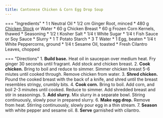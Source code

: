 ```yaml
---
title: Cantonese Chicken & Corn Egg Drop Soup
---
```

=== "Ingredients"
    * 1 t Neutral Oil
    * 1/2 cm Ginger Root, minced
    * 480 g [Chicken Stock](../../../book/soups/stocks/meat-stock.md) or Water
    * 60 g Chicken Breast
    * 60 g Frozen Corn Kernels, thawed
    * Seasoning
        * 1/2 t Kosher Salt
        * 1/4 t White Sugar
        * 1/4 t Fish Sauce or Soy Sauce
    * Slurry
        * 1 T Potato Starch
        * 3 T Water
    * 1 Egg, beaten
    * 1/4 t White Peppercorns, ground
    * 1/4 t Sesame Oil, toasted
    * Fresh Cilantro Leaves, chopped

=== "Directions"
    1. **Build base.** Heat oil in saucepan over medium heat. Fry ginger 30 seconds until fragrant. Add stock and chicken breast.
    2. **Cook chicken.** Bring to boil and reduce to simmer. Simmer chicken breast 5-6 miutes until cooked through. Remove chicken from water.
    3. **Shred chicken.** Pound the cooked breast with the back of a knife, and shred until the breast resembles stringy, crumbly bits.
    4. **Cook corn.** Bring to boil. Add corn, and boil 2-3 minutes until cooked. Reduce to simmer. Add shredded breast and stir in seasonings.
    5. **Add slurry.** Mix slurry in a separate bowl. Stiring continuously, slowly pour in prepared slurry.
    6. **Make egg drop.** Remove from heat. Stirring continuously, slowly pour egg in a thin stream.
    7. **Season** with white pepper and sesame oil.
    8. **Serve** garnished with cilantro.

[^demystified]:
    Chinese Cooking Demystified. ["Egg Drop [Anything] Soup."](https://www.youtube.com/watch?v=jz2KcqzP7kM) _YouTube_. 29 December 2021.
